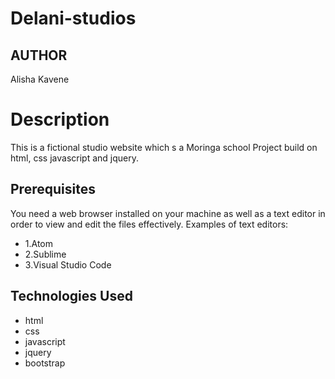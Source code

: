 # Delani-studios
## AUTHOR
Alisha Kavene
# Description
This is a fictional studio website which s a Moringa school Project build on html, css javascript and jquery.
## Prerequisites
You need a web browser installed on your machine as well as a text editor in order to view and edit the files effectively. Examples of text editors:

* 1.Atom
* 2.Sublime
* 3.Visual Studio Code
## Technologies Used

  * html
  * css
  * javascript  
  * jquery
  * bootstrap

